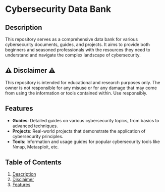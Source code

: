 
# Cybersecurity Data Bank

## Description

This repository serves as a comprehensive data bank for various cybersecurity documents, guides, and projects. It aims to provide both beginners and seasoned professionals with the resources they need to understand and navigate the complex landscape of cybersecurity.

## ⚠️ Disclaimer ⚠️

This repository is intended for educational and research purposes only. The owner is not responsible for any misuse or for any damage that may come from using the information or tools contained within. Use responsibly.

## Features

- **Guides**: Detailed guides on various cybersecurity topics, from basics to advanced techniques.
- **Projects**: Real-world projects that demonstrate the application of cybersecurity principles.
- **Tools**: Information and usage guides for popular cybersecurity tools like Nmap, Metasploit, etc.

## Table of Contents

1. [Description](#description)
2. [Disclaimer](#-disclaimer-)
3. [Features](#features)
